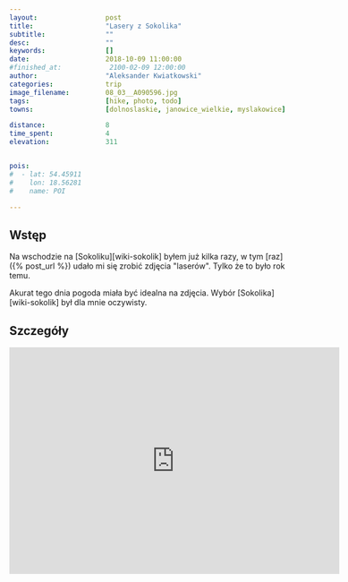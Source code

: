 ```yaml
---
layout:                 post
title:                  "Lasery z Sokolika"
subtitle:               ""
desc:                   ""
keywords:               []
date:                   2018-10-09 11:00:00
#finished_at:            2100-02-09 12:00:00
author:                 "Aleksander Kwiatkowski"
categories:             trip
image_filename:         08_03__A090596.jpg
tags:                   [hike, photo, todo]
towns:                  [dolnoslaskie, janowice_wielkie, myslakowice]

distance:               8
time_spent:             4
elevation:              311


pois:
#  - lat: 54.45911
#    lon: 18.56281
#    name: POI

---
```



## Wstęp

Na wschodzie na [Sokoliku][wiki-sokolik] byłem już kilka razy,
w tym [raz]({% post_url  %}) udało mi się zrobić zdjęcia "laserów".
Tylko że to było rok temu.

Akurat tego dnia pogoda miała być idealna na zdjęcia. Wybór
[Sokolika][wiki-sokolik] był dla mnie oczywisty.


## Szczegóły

<iframe height='405' width='590' frameborder='0' allowtransparency='true' scrolling='no' src='https://www.strava.com/activities/1899722489/embed/83afab9b1699d1baafb4b9c2c18ae3f4c53abfb5'></iframe>
